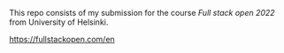 This repo consists of my submission for the course *Full stack open 2022* from University of Helsinki.

https://fullstackopen.com/en
